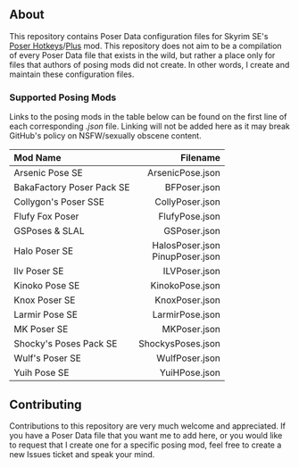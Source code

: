 About
-----
This repository contains Poser Data configuration files for Skyrim SE's [Poser Hotkeys](https://www.nexusmods.com/skyrimspecialedition/mods/22860)/[Plus](https://www.nexusmods.com/skyrimspecialedition/mods/17743) mod. This repository does not aim to be a compilation of every Poser Data file that exists in the wild, but rather a place only for files that authors of posing mods did not create. In other words, I create and maintain these configuration files.

### Supported Posing Mods
Links to the posing mods in the table below can be found on the first line of each corresponding *.json* file. Linking will not be added here as it may break GitHub's policy on NSFW/sexually obscene content.  

| Mod Name                  | Filename                           |
|:--------------------------|-----------------------------------:|
| Arsenic Pose SE           |                   ArsenicPose.json |
| BakaFactory Poser Pack SE |                       BFPoser.json |
| Collygon's Poser SSE      |                    CollyPoser.json |
| Flufy Fox Poser           |                     FlufyPose.json |
| GSPoses & SLAL            |                       GSPoser.json |
| Halo Poser SE             | HalosPoser.json<br>PinupPoser.json |
| Ilv Poser SE              |                      ILVPoser.json |
| Kinoko Pose SE            |                    KinokoPose.json |
| Knox Poser SE             |                     KnoxPoser.json |
| Larmir Pose SE            |                    LarmirPose.json |
| MK Poser SE               |                       MKPoser.json |
| Shocky's Poses Pack SE    |                  ShockysPoses.json |
| Wulf's Poser SE           |                     WulfPoser.json |
| Yuih Pose SE              |                      YuiHPose.json |

Contributing
------------
Contributions to this repository are very much welcome and appreciated. If you have a Poser Data file that you want me to add here, or you would like to request that I create one for a specific posing mod, feel free to create a new Issues ticket and speak your mind.

